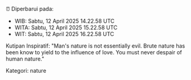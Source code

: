 ⏰ Diperbarui pada:
- WIB: Sabtu, 12 April 2025 14.22.58 UTC
- WITA: Sabtu, 12 April 2025 15.22.58 UTC
- WIT: Sabtu, 12 April 2025 16.22.58 UTC

Kutipan Inspiratif:
"Man's nature is not essentially evil. Brute nature has been know to yield to the influence of love. You must never despair of human nature."


Kategori: nature

